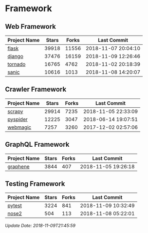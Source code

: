 # Framework

## Web Framework

| Project Name | Stars | Forks | Last Commit |
| ------------ | ----- | ----- | ----------- |
| [flask](https://github.com/pallets/flask) | 39918 | 11556 | 2018-11-07 20:04:10 |
| [django](https://github.com/django/django) | 37476 | 16159 | 2018-11-09 12:26:46 |
| [tornado](https://github.com/tornadoweb/tornado) | 16765 | 4762 | 2018-11-02 20:18:39 |
| [sanic](https://github.com/huge-success/sanic) | 10616 | 1013 | 2018-11-08 14:20:07 |

## Crawler Framework

| Project Name | Stars | Forks | Last Commit |
| ------------ | ----- | ----- | ----------- |
| [scrapy](https://github.com/scrapy/scrapy) | 29914 | 7235 | 2018-11-05 22:33:09 |
| [pyspider](https://github.com/binux/pyspider) | 12225 | 3047 | 2018-06-14 19:07:51 |
| [webmagic](https://github.com/code4craft/webmagic) | 7257 | 3260 | 2017-12-02 02:57:06 |

## GraphQL Framework

| Project Name | Stars | Forks | Last Commit |
| ------------ | ----- | ----- | ----------- |
| [graphene](https://github.com/graphql-python/graphene) | 3844 | 407 | 2018-11-05 19:26:18 |

## Testing Framework

| Project Name | Stars | Forks | Last Commit |
| ------------ | ----- | ----- | ----------- |
| [pytest](https://github.com/pytest-dev/pytest) | 3224 | 841 | 2018-11-09 10:32:49 |
| [nose2](https://github.com/nose-devs/nose2) | 504 | 113 | 2018-11-08 05:22:01 |

*Update Date: 2018-11-09T21:45:59*